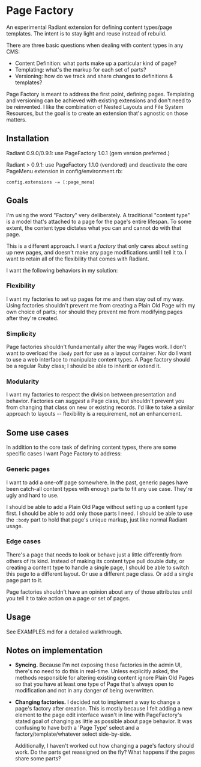 # Page Factory

An experimental Radiant extension for defining content types/page templates. The intent is to stay light and reuse instead of rebuild.

There are three basic questions when dealing with content types in any CMS:

+ Content Definition: what parts make up a particular kind of page?
+ Templating: what's the markup for each set of parts?
+ Versioning: how do we track and share changes to definitions & templates?

Page Factory is meant to address the first point, defining pages. Templating and versioning can be achieved with existing extensions and don't need to be reinvented. I like the combination of Nested Layouts and File System Resources, but the goal is to create an extension that's agnostic on those matters.

## Installation

Radiant 0.9.0/0.9.1: use PageFactory 1.0.1 (gem version preferred.)

Radiant > 0.9.1: use PageFactory 1.1.0 (vendored) and deactivate the core
PageMenu extension in config/environment.rb:

    config.extensions -= [:page_menu]

## Goals

I'm using the word "Factory" very deliberately. A traditional "content type" is a model that's attached to a page for the page's entire lifespan. To some extent, the content type dictates what you can and cannot do with that page.

This is a different approach. I want a _factory_ that only cares about setting up new pages, and doesn't make any page modifications until I tell it to. I want to retain all of the flexibility that comes with Radiant.

I want the following behaviors in my solution:

### Flexibility

I want my factories to set up pages for me and then stay out of my way. Using factories shouldn't prevent me from creating a Plain Old Page with my own choice of parts; nor should they prevent me from modifying pages after they're created.

### Simplicity

Page factories shouldn't fundamentally alter the way Pages work. I don't want to overload the `:body` part for use as a layout container. Nor do I want to use a web interface to manipulate content types. A Page factory should be a regular Ruby class; I should be able to inherit or extend it.

### Modularity

I want my factories to respect the division between presentation and behavior. Factories can _suggest_ a Page class, but shouldn't prevent you from changing that class on new or existing records. I'd like to take a similar approach to layouts -- flexibility is a requirement, not an enhancement.

## Some use cases

In addition to the core task of defining content types, there are some specific cases I want Page Factory to address:

### Generic pages

I want to add a one-off page somewhere. In the past, generic pages have been catch-all content types with enough parts to fit any use case. They're ugly and hard to use.

I should be able to add a Plain Old Page without setting up a content type first. I should be able to add only those parts I need. I should be able to use the `:body` part to hold that page's unique markup, just like normal Radiant usage.

### Edge cases

There's a page that needs to look or behave just a little differently from others of its kind. Instead of making its content type pull double duty, or creating a content type to handle a single page, I should be able to switch this page to a different layout. Or use a different page class. Or add a single page part to it.

Page factories shouldn't have an opinion about any of those attributes until you tell it to take action on a page or set of pages.

## Usage

See EXAMPLES.md for a detailed walkthrough.

## Notes on implementation

+   **Syncing.** Because I'm not exposing these factories in the admin UI, there's no need to do this in real-time. Unless explicitly asked, the methods responsible for altering existing content ignore Plain Old Pages so that you have at least one type of Page that's always open to modification and not in any danger of being overwritten.

+   **Changing factories.** I decided not to implement a way to change a page's factory after creation. This is mostly because I felt adding a new element to the page edit interface wasn't in line with PageFactory's stated goal of changing as little as possible about page behavior. It was confusing to have both a 'Page Type' select and a factory/template/whatever select side-by-side.

    Additionally, I haven't worked out how changing a page's factory should work. Do the parts get reassigned on the fly? What happens if the pages share some parts?